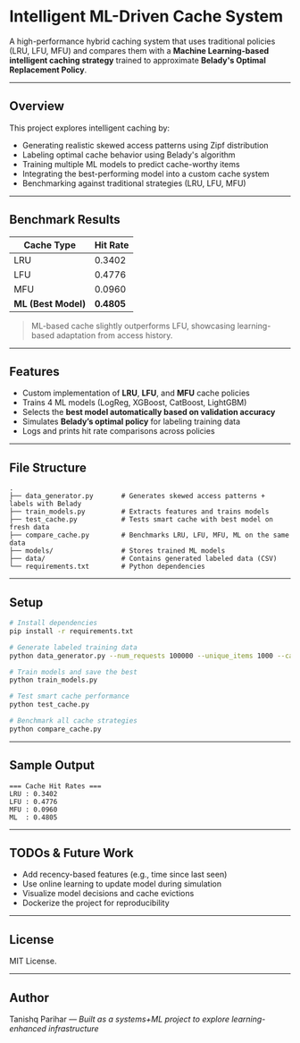 # Intelligent ML-Driven Cache System

A high-performance hybrid caching system that uses traditional policies (LRU, LFU, MFU) and compares them with a **Machine Learning-based intelligent caching strategy** trained to approximate **Belady's Optimal Replacement Policy**.

---

## Overview

This project explores intelligent caching by:

- Generating realistic skewed access patterns using Zipf distribution
- Labeling optimal cache behavior using Belady's algorithm
- Training multiple ML models to predict cache-worthy items
- Integrating the best-performing model into a custom cache system
- Benchmarking against traditional strategies (LRU, LFU, MFU)

---

## Benchmark Results

| Cache Type | Hit Rate |
|------------|----------|
| LRU        | 0.3402   |
| LFU        | 0.4776   |
| MFU        | 0.0960   |
| **ML (Best Model)** | **0.4805** |

> ML-based cache slightly outperforms LFU, showcasing learning-based adaptation from access history.

---

## Features

- Custom implementation of **LRU**, **LFU**, and **MFU** cache policies
- Trains 4 ML models (LogReg, XGBoost, CatBoost, LightGBM)
- Selects the **best model automatically based on validation accuracy**
- Simulates **Belady’s optimal policy** for labeling training data
- Logs and prints hit rate comparisons across policies

---

## File Structure

```
.
├── data_generator.py       # Generates skewed access patterns + labels with Belady
├── train_models.py         # Extracts features and trains models
├── test_cache.py           # Tests smart cache with best model on fresh data
├── compare_cache.py        # Benchmarks LRU, LFU, MFU, ML on the same data
├── models/                 # Stores trained ML models
├── data/                   # Contains generated labeled data (CSV)
└── requirements.txt        # Python dependencies
```

---

## Setup

```bash
# Install dependencies
pip install -r requirements.txt

# Generate labeled training data
python data_generator.py --num_requests 100000 --unique_items 1000 --capacity 100 --output data/labeled_requests.csv

# Train models and save the best
python train_models.py

# Test smart cache performance
python test_cache.py

# Benchmark all cache strategies
python compare_cache.py
```

---

## Sample Output

```
=== Cache Hit Rates ===
LRU : 0.3402
LFU : 0.4776
MFU : 0.0960
ML  : 0.4805
```

---

## TODOs & Future Work

- Add recency-based features (e.g., time since last seen)
- Use online learning to update model during simulation
- Visualize model decisions and cache evictions
- Dockerize the project for reproducibility

---

## License
MIT License.

---

## Author
Tanishq Parihar — *Built as a systems+ML project to explore learning-enhanced infrastructure*

